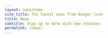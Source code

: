 ```yaml
---
layout: news/home
site_title: The latest news from Danger Cove
title: News
subtitle: Stay up to date with new releases
permalink: /news/
---
```

